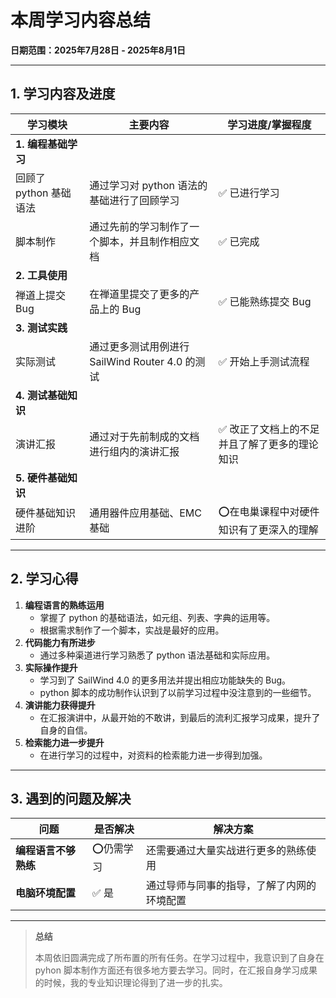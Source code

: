 # 本周学习内容总结  
**日期范围：2025年7月28日 - 2025年8月1日**  

---

## 1. 学习内容及进度  

| 学习模块               | 主要内容                                        | 学习进度/掌握程度                            |
| ---------------------- | ----------------------------------------------- | -------------------------------------------- |
| **1. 编程基础学习**    |                                                 |                                              |
| 回顾了 python 基础语法 | 通过学习对 python 语法的基础进行了回顾学习      | ✅ 已进行学习                                 |
| 脚本制作               | 通过先前的学习制作了一个脚本，并且制作相应文档  | ✅ 已完成                                     |
| **2. 工具使用**        |                                                 |                                              |
| 禅道上提交 Bug         | 在禅道里提交了更多的产品上的 Bug                | ✅ 已能熟练提交 Bug                           |
| **3. 测试实践**        |                                                 |                                              |
| 实际测试               | 通过更多测试用例进行 SailWind Router 4.0 的测试 | ✅ 开始上手测试流程                           |
| **4. 测试基础知识**    |                                                 |                                              |
| 演讲汇报               | 通过对于先前制成的文档进行组内的演讲汇报        | ✅ 改正了文档上的不足并且了解了更多的理论知识 |
| **5. 硬件基础知识**    |                                                 |                                              |
| 硬件基础知识进阶       | 通用器件应用基础、EMC 基础                      | ⭕在电巢课程中对硬件知识有了更深入的理解      |

---

## 2. 学习心得  
1. **编程语言的熟练运用** 
   - 掌握了 python 的基础语法，如元组、列表、字典的运用等。
   - 根据需求制作了一个脚本，实战是最好的应用。
2. **代码能力有所进步**  
   - 通过多种渠道进行学习熟悉了 python 语法基础和实际应用。
3. **实际操作提升**  
   - 学习到了 SailWind 4.0 的更多用法并提出相应功能缺失的 Bug。
   - python 脚本的成功制作认识到了以前学习过程中没注意到的一些细节。
4. **演讲能力获得提升**
   - 在汇报演讲中，从最开始的不敢讲，到最后的流利汇报学习成果，提升了自身的自信。
5. **检索能力进一步提升**  
   - 在进行学习的过程中，对资料的检索能力进一步得到加强。

---

## 3. 遇到的问题及解决  
| 问题                 | 是否解决  | 解决方案                                   |
| -------------------- | --------- | ------------------------------------------ |
| **编程语言不够熟练** | ⭕仍需学习 | 还需要通过大量实战进行更多的熟练使用       |
| **电脑环境配置**     | ✅ 是      | 通过导师与同事的指导，了解了内网的环境配置 |



---

> **总结**  
>
> 本周依旧圆满完成了所布置的所有任务。在学习过程中，我意识到了自身在 pyhon 脚本制作方面还有很多地方要去学习。同时，在汇报自身学习成果的时候，我的专业知识理论得到了进一步的扎实。